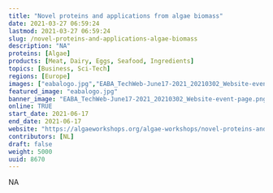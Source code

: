 ```yaml
---
title: "Novel proteins and applications from algae biomass"
date: 2021-03-27 06:59:24
lastmod: 2021-03-27 06:59:24
slug: /novel-proteins-and-applications-algae-biomass
description: "NA"
proteins: [Algae]
products: [Meat, Dairy, Eggs, Seafood, Ingredients]
topics: [Business, Sci-Tech]
regions: [Europe]
images: ["eabalogo.jpg","EABA_TechWeb-June17-2021_20210302_Website-event-page.png"]
featured_image: "eabalogo.jpg"
banner_image: "EABA_TechWeb-June17-2021_20210302_Website-event-page.png"
online: TRUE
start_date: 2021-06-17
end_date: 2021-06-17
website: "https://algaeworkshops.org/algae-workshops/novel-proteins-and-applications-from-algae-biomass/"
contributors: [NL]
draft: false
weight: 5000
uuid: 8670
---
```

NA
